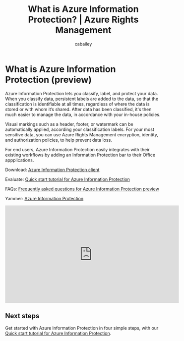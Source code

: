 ﻿---
# required metadata

title: What is Azure Information Protection? | Azure Rights Management
description: An overview of the Azure Information Protection service, now in preview
author: cabailey
manager: mbaldwin
ms.date: 07/15/2016
ms.topic: article
ms.prod: azure
ms.service: rights-management
ms.technology: techgroup-identity
ms.assetid: cd8a88e2-3555-4be2-9637-3cdee992f2c8

# optional metadata

#ROBOTS:
#audience:
#ms.devlang:
#ms.reviewer: eymanor
#ms.suite: ems
#ms.tgt_pltfrm:
#ms.custom:

---

# What is Azure Information Protection (preview)

Azure Information Protection lets you classify, label, and protect your data. When you classify data, persistent labels are added to the data, so that the classification is identifiable at all times, regardless of where the data is stored or with whom it’s shared. After data has been classified, it's then much easier to manage the data, in accordance with your in-house policies. 

Visual markings such as a header, footer, or watermark can be automatically applied, according your classification labels. For your most sensitive data, you can use Azure Rights Management encryption, identity, and authorization policies, to help prevent data loss.

For end users, Azure Information Protection easily integrates with their existing workflows by adding an Information Protection bar to their Office appplications. 

Download: [Azure Information Protection client](https://www.microsoft.com/en-us/download/details.aspx?id=53018)

Evaluate: [Quick start tutorial for Azure Information Protection](azip-quickstart-tutorial.md) 

FAQs: [Frequently asked questions for Azure Information Protection preview](faq.md)

Yammer: [Azure Information Protection](https://www.yammer.com/askipteam/#/threads/inGroup?type=in_group&feedId=8652489&view=all)

<iframe width="560" height="315" src="https://www.youtube.com/embed/N9Ip0m6d3G0" frameborder="0" allowfullscreen></iframe>

## Next steps

Get started with Azure Information Protection in four simple steps, with our [Quick start tutorial for Azure Information Protection](azip-quickstart-tutorial.md).